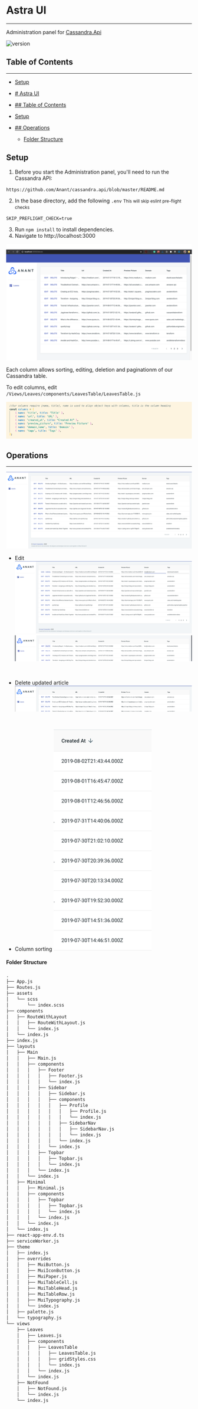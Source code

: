 # Astra UI
---

Administration panel for <a href="https://github.com/Anant/cassandra.api">Cassandra.Api</a>

![version](https://img.shields.io/badge/version-0.0.1-blue)

## Table of Contents
--- 
- [Setup](#setup)
  
- [# Astra UI](#h1-idastra-ui-136astra-uih1)
- [## Table of Contents](#h2-idtable-of-contents-136table-of-contentsh2)
- [Setup](#setup)
- [## Operations](#h2-idoperations-89operationsh2)
    - [Folder Structure](#folder-structure)
  

## Setup
1. Before you start the Administration panel, you'll need to run the Cassandra API:
```
https://github.com/Anant/cassandra.api/blob/master/README.md
```
2. In the base directory, add the following `.env`
<small>This will skip eslint pre-flight checks</small>

```
SKIP_PREFLIGHT_CHECK=true
```
3. Run `npm install` to install dependencies.
4. Navigate to http://localhost:3000

![Astra](src/assets/astra_ui.png)



Each column allows sorting, editing, deletion and paginationm of our Cassandra table.

To edit columns, edit `/Views/Leaves/components/LeavesTable/LeavesTable.js`

![Astra](src/assets/LeavesTableColumns.png)

## Operations
----

![Astra](src/assets/edit4.png)
<br/>

- Edit
![Astra](src/assets/edit5.png)
![Astra](src/assets/edit1.png)
<br/>

- Delete updated article
![Astra](src/assets/edit3.png)
<br/>

- Column sorting
![Astra](src/assets/edit2.png)

#### Folder Structure
```
.
├── App.js
├── Routes.js
├── assets
│   └── scss
│       └── index.scss
├── components
│   ├── RouteWithLayout
│   │   ├── RouteWithLayout.js
│   │   └── index.js
│   └── index.js
├── index.js
├── layouts
│   ├── Main
│   │   ├── Main.js
│   │   ├── components
│   │   │   ├── Footer
│   │   │   │   ├── Footer.js
│   │   │   │   └── index.js
│   │   │   ├── Sidebar
│   │   │   │   ├── Sidebar.js
│   │   │   │   ├── components
│   │   │   │   │   ├── Profile
│   │   │   │   │   │   ├── Profile.js
│   │   │   │   │   │   └── index.js
│   │   │   │   │   ├── SidebarNav
│   │   │   │   │   │   ├── SidebarNav.js
│   │   │   │   │   │   └── index.js
│   │   │   │   │   └── index.js
│   │   │   │   └── index.js
│   │   │   ├── Topbar
│   │   │   │   ├── Topbar.js
│   │   │   │   └── index.js
│   │   │   └── index.js
│   │   └── index.js
│   ├── Minimal
│   │   ├── Minimal.js
│   │   ├── components
│   │   │   ├── Topbar
│   │   │   │   ├── Topbar.js
│   │   │   │   └── index.js
│   │   │   └── index.js
│   │   └── index.js
│   └── index.js
├── react-app-env.d.ts
├── serviceWorker.js
├── theme
│   ├── index.js
│   ├── overrides
│   │   ├── MuiButton.js
│   │   ├── MuiIconButton.js
│   │   ├── MuiPaper.js
│   │   ├── MuiTableCell.js
│   │   ├── MuiTableHead.js
│   │   ├── MuiTableRow.js
│   │   ├── MuiTypography.js
│   │   └── index.js
│   ├── palette.js
│   └── typography.js
└── views
    ├── Leaves
    │   ├── Leaves.js
    │   ├── components
    │   │   ├── LeavesTable
    │   │   │   ├── LeavesTable.js
    │   │   │   ├── gridStyles.css
    │   │   │   └── index.js
    │   │   └── index.js
    │   └── index.js
    ├── NotFound
    │   ├── NotFound.js
    │   └── index.js
    └── index.js
```
